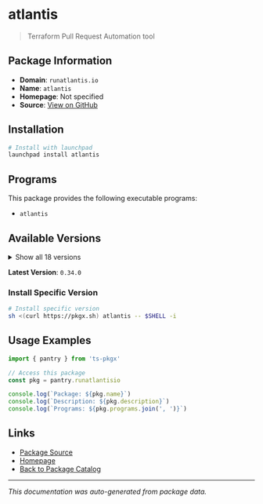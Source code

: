 # atlantis

> Terraform Pull Request Automation tool

## Package Information

- **Domain**: `runatlantis.io`
- **Name**: `atlantis`
- **Homepage**: Not specified
- **Source**: [View on GitHub](https://github.com/pkgxdev/pantry/tree/main/projects/runatlantis.io/package.yml)

## Installation

```bash
# Install with launchpad
launchpad install atlantis
```

## Programs

This package provides the following executable programs:

- `atlantis`

## Available Versions

<details>
<summary>Show all 18 versions</summary>

- `0.34.0`, `0.33.0`, `0.32.0`, `0.31.0`, `0.30.0`
- `0.29.0`, `0.28.5`, `0.28.4`, `0.28.3`, `0.28.2`
- `0.28.1`, `0.28.0`, `0.27.3`, `0.27.2`, `0.27.1`
- `0.27.0`, `0.26.0`, `0.25.0`

</details>

**Latest Version**: `0.34.0`

### Install Specific Version

```bash
# Install specific version
sh <(curl https://pkgx.sh) atlantis -- $SHELL -i
```

## Usage Examples

```typescript
import { pantry } from 'ts-pkgx'

// Access this package
const pkg = pantry.runatlantisio

console.log(`Package: ${pkg.name}`)
console.log(`Description: ${pkg.description}`)
console.log(`Programs: ${pkg.programs.join(', ')}`)
```

## Links

- [Package Source](https://github.com/pkgxdev/pantry/tree/main/projects/runatlantis.io/package.yml)
- [Homepage](#)
- [Back to Package Catalog](../package-catalog.md)

---

*This documentation was auto-generated from package data.*

